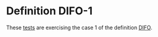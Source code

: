 # Definition DIFO-1

These [tests](.) are exercising the case 1 of the definition [DIFO](../difo/Readme.md).
